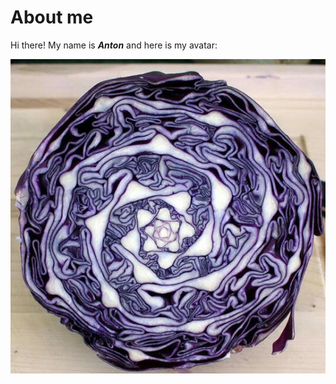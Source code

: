 # About me

Hi there! My name is **_Anton_** and here is my avatar:

![ Alt Text](https://raw.githubusercontent.com/chukinant/git_page/refs/heads/main/cabbage.jpg)
